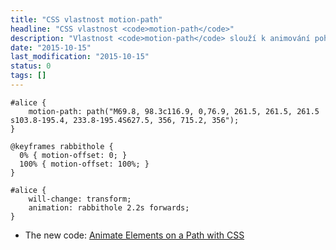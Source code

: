 ```yaml
---
title: "CSS vlastnost motion-path"
headline: "CSS vlastnost <code>motion-path</code>"
description: "Vlastnost <code>motion-path</code> slouží k animování pohybu po nakreslené „cestě“."
date: "2015-10-15"
last_modification: "2015-10-15"
status: 0
tags: []
---
```


```
#alice {
    motion-path: path("M69.8, 98.3c116.9, 0,76.9, 261.5, 261.5, 261.5 s103.8-195.4, 233.8-195.4S627.5, 356, 715.2, 356");
}
```

```
@keyframes rabbithole {
  0% { motion-offset: 0; }
  100% { motion-offset: 100%; }
}
```

```
#alice {
    will-change: transform;
    animation: rabbithole 2.2s forwards;
}
```

  - The new code: [Animate Elements on a Path with CSS](http://thenewcode.com/38/Animate-Elements-on-a-Path-with-CSS)